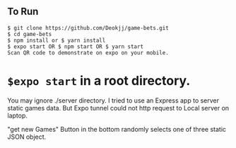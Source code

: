 ## To Run 
```
$ git clone https://github.com/Deokjj/game-bets.git
$ cd game-bets
$ npm install or $ yarn install
$ expo start OR $ npm start OR $ yarn start
Scan QR code to demonstrate on expo on your mobile.
```
# `$expo start` in a root directory.

You may ignore ./server directory.
I tried to use an Express app to server static games data. 
But Expo tunnel could not http request to Local server on laptop.

"get new Games" Button in the bottom randomly selects one of three static JSON object.
